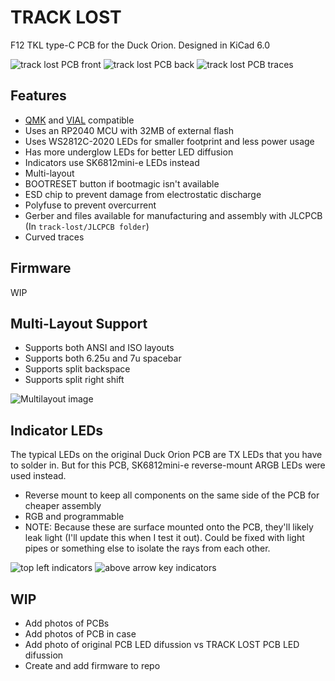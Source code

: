 # TRACK LOST
F12 TKL type-C PCB for the Duck Orion. Designed in KiCad 6.0

![track lost PCB front](https://user-images.githubusercontent.com/6176161/177023009-3f3b8d5d-573f-42c7-9e03-7f6c15ff65ed.png)
![track lost PCB back](https://user-images.githubusercontent.com/6176161/177023019-7bf96e1c-9cdb-4a73-b829-cf77385d8782.png)
![track lost PCB traces](https://user-images.githubusercontent.com/6176161/177023001-8a25e5e8-0e82-4c40-9ce6-0b3b61d71fbf.png)

## Features
- [QMK](https://docs.qmk.fm/#/) and [VIAL](https://get.vial.today/) compatible
- Uses an RP2040 MCU with 32MB of external flash
- Uses WS2812C-2020 LEDs for smaller footprint and less power usage
- Has more underglow LEDs for better LED diffusion
- Indicators use SK6812mini-e LEDs instead
- Multi-layout
- BOOTRESET button if bootmagic isn't available
- ESD chip to prevent damage from electrostatic discharge
- Polyfuse to prevent overcurrent
- Gerber and files available for manufacturing and assembly with JLCPCB (In `track-lost/JLCPCB folder`)
- Curved traces

## Firmware
WIP

## Multi-Layout Support
- Supports both ANSI and ISO layouts
- Supports both 6.25u and 7u spacebar
- Supports split backspace
- Supports split right shift

![Multilayout image](https://user-images.githubusercontent.com/23428162/173192900-2607653f-76fe-4558-9563-d40445c1b6b9.png)

## Indicator LEDs
The typical LEDs on the original Duck Orion PCB are TX LEDs that you have to solder in. But for this PCB, SK6812mini-e reverse-mount ARGB LEDs were used instead.
- Reverse mount to keep all components on the same side of the PCB for cheaper assembly
- RGB and programmable
- NOTE: Because these are surface mounted onto the PCB, they'll likely leak light (I'll update this when I test it out). Could be fixed with light pipes or something else to isolate the rays from each other.

![top left indicators](https://user-images.githubusercontent.com/6176161/177023300-dd77008a-560c-4b50-bc31-6fb274446e09.png)
![above arrow key indicators](https://user-images.githubusercontent.com/6176161/177023312-dbff45fc-4a72-4d81-ae3c-809b1537fcd7.png)

## WIP
- Add photos of PCBs
- Add photos of PCB in case
- Add photo of original PCB LED difussion vs TRACK LOST PCB LED difussion
- Create and add firmware to repo
